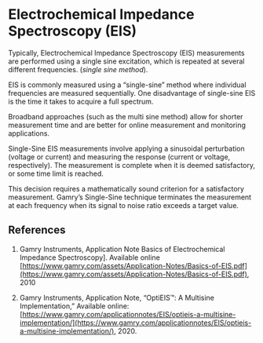 # Electrochemical Impedance Spectroscopy (EIS)

Typically, Electrochemical Impedance Spectroscopy (EIS) measurements are performed using a single sine
excitation, which is repeated at several different frequencies. (_single sine method_).

EIS is commonly measured using a “single-sine” method where individual frequencies are measured sequentially.  One disadvantage of single-sine EIS is the time it takes to acquire a full spectrum.

Broadband approaches (such as the multi sine method) allow for shorter measurement time and are better for online measurement and monitoring applications.

Single-Sine EIS measurements involve applying a sinusoidal perturbation (voltage or current) and measuring the response (current or voltage, respectively). The measurement is complete when it is deemed satisfactory, or some time limit is reached.

This decision requires a mathematically sound criterion for a satisfactory measurement. Gamry’s Single-Sine technique terminates the measurement at each frequency when its signal to noise ratio exceeds a target value.


## References

1. Gamry Instruments, Application Note Basics of Electrochemical Impedance Spectroscopy].  Available online [https://www.gamry.com/assets/Application-Notes/Basics-of-EIS.pdf](https://www.gamry.com/assets/Application-Notes/Basics-of-EIS.pdf), 2010

2. Gamry Instruments, Application Note, “OptiEIS™: A Multisine Implementation,” Available online: [https://www.gamry.com/applicationnotes/EIS/optieis-a-multisine-implementation/](https://www.gamry.com/applicationnotes/EIS/optieis-a-multisine-implementation/), 2020.
